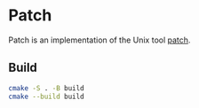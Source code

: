 # Patch

Patch is an implementation of the Unix tool [patch](https://pubs.opengroup.org/onlinepubs/7908799/xcu/patch.html).

## Build

```sh
cmake -S . -B build
cmake --build build
```
